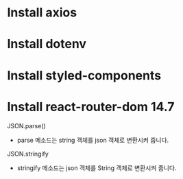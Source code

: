 # Install axios
# Install dotenv
# Install styled-components
# Install react-router-dom 14.7

JSON.parse()
- parse 메소드는 string 객체를 json 객체로 변환시켜 줍니다.

JSON.stringify
- stringify 메소드는 json 객체를 String 객체로 변환시켜 줍니다.